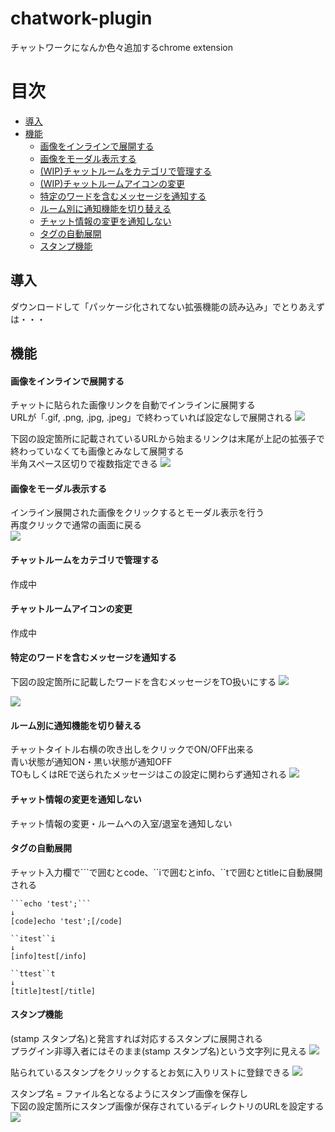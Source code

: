 # chatwork-plugin
チャットワークになんか色々追加するchrome extension

# 目次
- [導入](#導入)
- [機能](#機能)
  - [画像をインラインで展開する](#画像をインラインで展開する)
  - [画像をモーダル表示する](#画像をモーダル表示する)
  - [(WIP)チャットルームをカテゴリで管理する](#チャットルームをカテゴリで管理する)
  - [(WIP)チャットルームアイコンの変更](#チャットルームアイコンの変更)
  - [特定のワードを含むメッセージを通知する](#特定のワードを含むメッセージを通知する)
  - [ルーム別に通知機能を切り替える](#ルーム別に通知機能を切り替える)
  - [チャット情報の変更を通知しない](#チャット情報の変更を通知しない)
  - [タグの自動展開](#タグの自動展開)
  - [スタンプ機能](#スタンプ機能)

## 導入
ダウンロードして「パッケージ化されてない拡張機能の読み込み」でとりあえずは・・・

## 機能

#### 画像をインラインで展開する
チャットに貼られた画像リンクを自動でインラインに展開する  
URLが「.gif, .png, .jpg, .jpeg」で終わっていれば設定なしで展開される
![](./readme/inline-image.png)
  
下図の設定箇所に記載されているURLから始まるリンクは末尾が上記の拡張子で終わっていなくても画像とみなして展開する  
半角スペース区切りで複数指定できる
![](./readme/setting-image.png)

#### 画像をモーダル表示する
インライン展開された画像をクリックするとモーダル表示を行う  
再度クリックで通常の画面に戻る  
![](./readme/modal-image.png)

#### チャットルームをカテゴリで管理する
作成中

#### チャットルームアイコンの変更
作成中

#### 特定のワードを含むメッセージを通知する
下図の設定箇所に記載したワードを含むメッセージをTO扱いにする
![](./readme/setting-notify.png)

![](./readme/notify.png)

#### ルーム別に通知機能を切り替える
チャットタイトル右横の吹き出しをクリックでON/OFF出来る  
青い状態が通知ON・黒い状態が通知OFF  
TOもしくはREで送られたメッセージはこの設定に関わらず通知される
![](./readme/ignore.png)

#### チャット情報の変更を通知しない
チャット情報の変更・ルームへの入室/退室を通知しない

#### タグの自動展開
チャット入力欄で\`\`\`で囲むとcode、\`\`iで囲むとinfo、\`\`tで囲むとtitleに自動展開される
```
```echo 'test';```
↓
[code]echo 'test';[/code]

``itest``i
↓
[info]test[/info]

``ttest``t
↓
[title]test[/title]
```

#### スタンプ機能
(stamp スタンプ名)と発言すれば対応するスタンプに展開される  
プラグイン非導入者にはそのまま(stamp スタンプ名)という文字列に見える
![](./readme/stamp.png)

貼られているスタンプをクリックするとお気に入りリストに登録できる
![](./readme/stamp-list.png)

  
スタンプ名 = ファイル名となるようにスタンプ画像を保存し  
下図の設定箇所にスタンプ画像が保存されているディレクトリのURLを設定する
![](./readme/setting-stamp.png)
